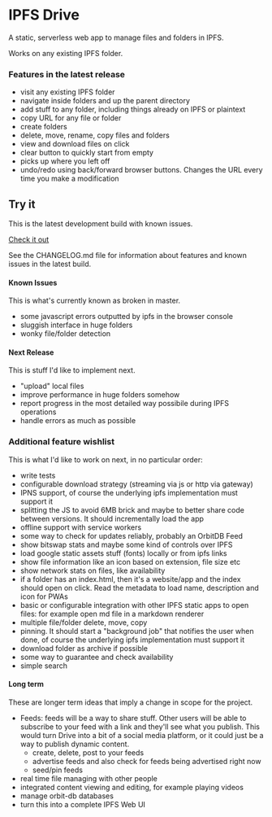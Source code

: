# IPFS Drive

A static, serverless web app to manage files and folders in IPFS.

Works on any existing IPFS folder.

### Features in the latest release

- visit any existing IPFS folder
- navigate inside folders and up the parent directory
- add stuff to any folder, including things already on IPFS or plaintext
- copy URL for any file or folder
- create folders
- delete, move, rename, copy files and folders
- view and download files on click
- clear button to quickly start from empty
- picks up where you left off
- undo/redo using back/forward browser buttons. Changes the URL every time you make a modification

## Try it

This is the latest development build with known issues.

[Check it out](https://ipfs.io/ipfs/QmSLoHumxHbaFLSk5tZCvJhhEwt5iNy7P5aPdmWWCjDdKx)

See the CHANGELOG.md file for information about features and known issues in the latest build.

#### Known Issues

This is what's currently known as broken in master.

- some javascript errors outputted by ipfs in the browser console
- sluggish interface in huge folders
- wonky file/folder detection

#### Next Release

This is stuff I'd like to implement next.

- "upload" local files
- improve performance in huge folders somehow
- report progress in the most detailed way possibile during IPFS operations
- handle errors as much as possible

### Additional feature wishlist

This is what I'd like to work on next, in no particular order:

- write tests
- configurable download strategy (streaming via js or http via gateway)
- IPNS support, of course the underlying ipfs implementation must support it
- splitting the JS to avoid 6MB brick and maybe to better share code between versions. It should incrementally load the app
- offline support with service workers
- some way to check for updates reliably, probably an OrbitDB Feed
- show bitswap stats and maybe some kind of controls over IPFS
- load google static assets stuff (fonts) locally or from ipfs links
- show file information like an icon based on extension, file size etc
- show network stats on files, like availability
- if a folder has an index.html, then it's a website/app and the index should open on click. Read the metadata to load name, description and icon for PWAs
- basic or configurable integration with other IPFS static apps to open files: for example open md file in a markdown renderer
- multiple file/folder delete, move, copy
- pinning. It should start a "background job" that notifies the user when done, of course the underlying ipfs implementation must support it
- download folder as archive if possible
- some way to guarantee and check availability
- simple search

#### Long term

These are longer term ideas that imply a change in scope for the project.

- Feeds: feeds will be a way to share stuff. Other users will be able to subscribe to your feed with a link and they'll see what you publish. This would turn Drive into a bit of a social media platform, or it could just be a way to publish dynamic content.
  - create, delete, post to your feeds
  - advertise feeds and also check for feeds being advertised right now
  - seed/pin feeds
- real time file managing with other people
- integrated content viewing and editing, for example playing videos
- manage orbit-db databases
- turn this into a complete IPFS Web UI

